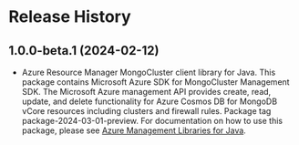 # Release History

## 1.0.0-beta.1 (2024-02-12)

- Azure Resource Manager MongoCluster client library for Java. This package contains Microsoft Azure SDK for MongoCluster Management SDK. The Microsoft Azure management API provides create, read, update, and delete functionality for Azure Cosmos DB for MongoDB vCore resources including clusters and firewall rules. Package tag package-2024-03-01-preview. For documentation on how to use this package, please see [Azure Management Libraries for Java](https://aka.ms/azsdk/java/mgmt).
